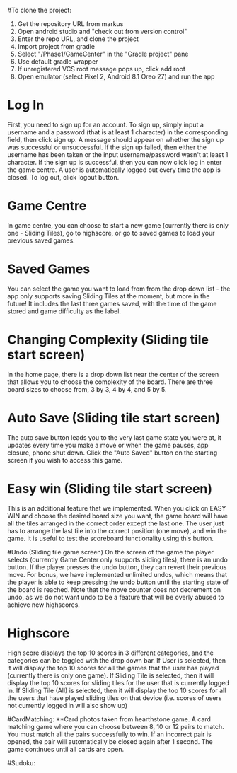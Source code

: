 #To clone the project:
1. Get the repository URL from markus
2. Open android studio and "check out from version control"
3. Enter the repo URL, and clone the project
4. Import project from gradle
5. Select "/Phase1/GameCenter" in the "Gradle project" pane
6. Use default gradle wrapper
7. If unregistered VCS root message pops up, click add root
8. Open emulator (select Pixel 2, Android 8.1 Oreo 27) and run the app

# Log In
First, you need to sign up for an account. To sign up, simply input a username and a password
(that is at least 1 character) in the corresponding field, then click sign up. A message should
appear on whether the sign up was successful or unsuccessful. If the sign up failed, then either
the username has been taken or the input username/password wasn't at least 1 character. If the sign
up is successful, then you can now click log in enter the game centre. A user is automatically
logged out every time the app is closed. To log out, click logout button.

# Game Centre
In game centre, you can choose to start a new game (currently there is only one - Sliding Tiles),
go to highscore, or go to saved games to load your previous saved games.

# Saved Games
 You can select the game you want to load from from the drop down list - the app only supports
 saving Sliding Tiles at the moment, but more in the future! It includes the last three games saved,
 with the time of the game stored and game difficulty as the label.

# Changing Complexity (Sliding tile start screen)
In the home page, there is a drop down list near the center of the screen that allows you to choose
the complexity of the board.
There are three board sizes to choose from, 3 by 3, 4 by 4, and 5 by 5.

# Auto Save (Sliding tile start screen)
The auto save button leads you to the very last game state you were at, it updates every time you
make a move or when the game pauses, app closure, phone shut down. Click the "Auto Saved" button
on the starting screen if you wish to access this game.

# Easy win (Sliding tile start screen)
This is an additional feature that we implemented. When you click on EASY WIN and choose the desired
board size you want, the game board will have all the tiles arranged in the correct order except the
last one. The user just has to arrange the last tile into the correct position (one move), and win
the game. It is useful to test the scoreboard functionality using this button.

#Undo (Sliding tile game screen)
On the screen of the game the player selects (currently Game Center only supports sliding tiles),
there is an undo button. If the player presses the undo button, they can revert their previous move.
For bonus, we have implemented unlimited undos, which means that the player is able to
keep pressing the undo button until the starting state of the board is reached. Note that the
move counter does not decrement on undo, as we do not want undo to be a feature that will be overly
abused to achieve new highscores.

# Highscore
High score displays the top 10 scores in 3 different categories, and the categories can be toggled
with the drop down bar. If User is selected, then it will display the top 10 scores for all the
games that the user has played (currently there is only one game). If Sliding Tile is selected, then
it will display the top 10 scores for sliding tiles for the user that is currently logged in. If
Sliding Tile (All) is selected, then it will display the top 10 scores for all the users that have
played sliding tiles on that device (i.e. scores of users not currently logged in will also show up)

#CardMatching:
**Card photos taken from hearthstone game.
A card matching game where you can choose between 8, 10 or 12 pairs to match.
You must match all the pairs successfully to win. If an incorrect pair is opened, the pair will
automatically be closed again after 1 second. The game continues until all cards are open.

#Sudoku: